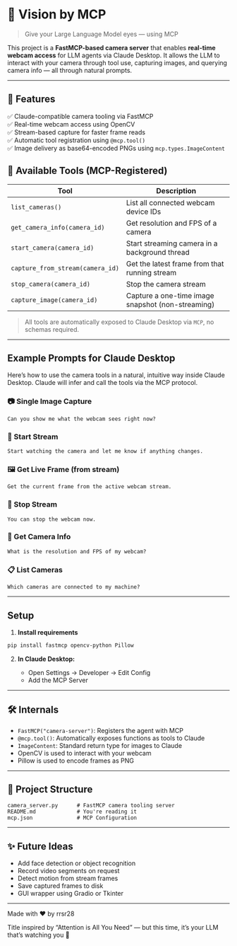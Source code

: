 # 📸 Vision by MCP

> Give your Large Language Model eyes — using MCP

This project is a **FastMCP-based camera server** that enables **real-time webcam access** for LLM agents via Claude Desktop. It allows the LLM to interact with your camera through tool use, capturing images, and querying camera info — all through natural prompts.

<hr>

## 🚀 Features

✅ Claude-compatible camera tooling via FastMCP  
✅ Real-time webcam access using OpenCV  
✅ Stream-based capture for faster frame reads  
✅ Automatic tool registration using `@mcp.tool()`  
✅ Image delivery as base64-encoded PNGs using `mcp.types.ImageContent`


## 🧰 Available Tools (MCP-Registered)

| Tool | Description |
|------|-------------|
| `list_cameras()` | List all connected webcam device IDs |
| `get_camera_info(camera_id)` | Get resolution and FPS of a camera |
| `start_camera(camera_id)` | Start streaming camera in a background thread |
| `capture_from_stream(camera_id)` | Get the latest frame from that running stream |
| `stop_camera(camera_id)` | Stop the camera stream |
| `capture_image(camera_id)` | Capture a one-time image snapshot (non-streaming) |

> All tools are automatically exposed to Claude Desktop via `MCP`, no schemas required.

---

## Example Prompts for Claude Desktop

Here’s how to use the camera tools in a natural, intuitive way inside Claude Desktop. Claude will infer and call the tools via the MCP protocol.

### 📷 Single Image Capture
```
Can you show me what the webcam sees right now?
```

### 🔁 Start Stream
```
Start watching the camera and let me know if anything changes.
```

### 🖼️ Get Live Frame (from stream)
```
Get the current frame from the active webcam stream.
```

### 🛑 Stop Stream
```
You can stop the webcam now.
```

### 🎥 Get Camera Info
```
What is the resolution and FPS of my webcam?
```

### 📋 List Cameras
```
Which cameras are connected to my machine?
````

---

## Setup

1. **Install requirements**
   
  ```bash
  pip install fastmcp opencv-python Pillow
  ````

2. **In Claude Desktop:**

   * Open Settings → Developer → Edit Config  
   * Add the MCP Server

---

## 🛠 Internals

* `FastMCP("camera-server")`: Registers the agent with MCP
* `@mcp.tool()`: Automatically exposes functions as tools to Claude
* `ImageContent`: Standard return type for images to Claude
* OpenCV is used to interact with your webcam
* Pillow is used to encode frames as PNG

---

## 📂 Project Structure

```
camera_server.py      # FastMCP camera tooling server
README.md             # You're reading it
mcp.json              # MCP Configuration
```

---

## ✨ Future Ideas

* Add face detection or object recognition
* Record video segments on request
* Detect motion from stream frames
* Save captured frames to disk
* GUI wrapper using Gradio or Tkinter

---

Made with ❤️ by rrsr28

Title inspired by “Attention is All You Need” — but this time, it’s your LLM that’s watching you 👀
